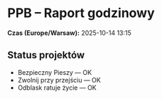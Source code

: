 # PPB – Raport godzinowy
**Czas (Europe/Warsaw):** 2025-10-14 13:15

## Status projektów
- Bezpieczny Pieszy — OK
- Zwolnij przy przejściu — OK
- Odblask ratuje życie — OK

